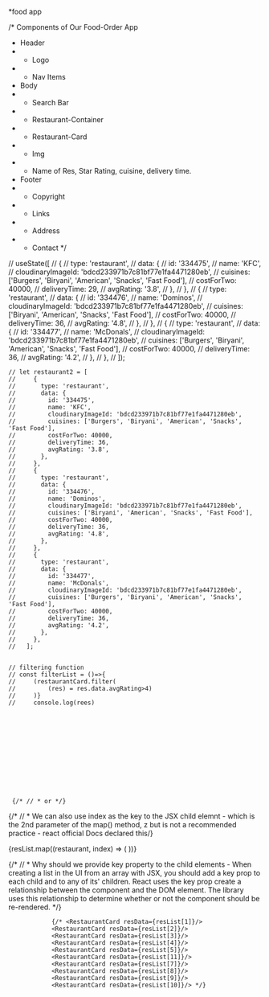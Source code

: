 *food app

/* Components of Our Food-Order App
 * Header
 * - Logo
 * - Nav Items
 * Body
 * - Search Bar
 * - Restaurant-Container
 *  - Restaurant-Card
 *    - Img
 *    - Name of Res, Star Rating, cuisine, delivery time.
 * Footer
 * - Copyright
 * - Links
 * - Address
 * - Contact
 */


 // useState([
//     {
//       type: 'restaurant',
//       data: {
//         id: '334475',
//         name: 'KFC',
//         cloudinaryImageId: 'bdcd233971b7c81bf77e1fa4471280eb',
//         cuisines: ['Burgers', 'Biryani', 'American', 'Snacks', 'Fast Food'],
//         costForTwo: 40000,
//         deliveryTime: 29,
//         avgRating: '3.8',
//       },
//     },
//     {
//       type: 'restaurant',
//       data: {
//         id: '334476',
//         name: 'Dominos',
//         cloudinaryImageId: 'bdcd233971b7c81bf77e1fa4471280eb',
//         cuisines: ['Biryani', 'American', 'Snacks', 'Fast Food'],
//         costForTwo: 40000,
//         deliveryTime: 36,
//         avgRating: '4.8',
//       },
//     },
//     {
//       type: 'restaurant',
//       data: {
//         id: '334477',
//         name: 'McDonals',
//         cloudinaryImageId: 'bdcd233971b7c81bf77e1fa4471280eb',
//         cuisines: ['Burgers', 'Biryani', 'American', 'Snacks', 'Fast Food'],
//         costForTwo: 40000,
//         deliveryTime: 36,
//         avgRating: '4.2',
//       },
//     },
//   ]);

    // let restaurant2 = [
    //     {
    //       type: 'restaurant',
    //       data: {
    //         id: '334475',
    //         name: 'KFC',
    //         cloudinaryImageId: 'bdcd233971b7c81bf77e1fa4471280eb',
    //         cuisines: ['Burgers', 'Biryani', 'American', 'Snacks', 'Fast Food'],
    //         costForTwo: 40000,
    //         deliveryTime: 36,
    //         avgRating: '3.8',
    //       },
    //     },
    //     {
    //       type: 'restaurant',
    //       data: {
    //         id: '334476',
    //         name: 'Dominos',
    //         cloudinaryImageId: 'bdcd233971b7c81bf77e1fa4471280eb',
    //         cuisines: ['Biryani', 'American', 'Snacks', 'Fast Food'],
    //         costForTwo: 40000,
    //         deliveryTime: 36,
    //         avgRating: '4.8',
    //       },
    //     },
    //     {
    //       type: 'restaurant',
    //       data: {
    //         id: '334477',
    //         name: 'McDonals',
    //         cloudinaryImageId: 'bdcd233971b7c81bf77e1fa4471280eb',
    //         cuisines: ['Burgers', 'Biryani', 'American', 'Snacks', 'Fast Food'],
    //         costForTwo: 40000,
    //         deliveryTime: 36,
    //         avgRating: '4.2',
    //       },
    //     },
    //   ];
   
   
    // filtering function 
    // const filterList = ()=>{
    //     (restaurantCard.filter(
    //         (res) = res.data.avgRating>4)
    //     )}
    //     console.log(rees)













     {/* // * or */}

{/* // * We can also use index as the key to the JSX child elemnt - which is the 2nd parameter of the map() method, z  but is not a recommended practice - react official Docs declared this/}

{resList.map((restaurant, index) => (
<RestaurantCard key={index} resData={restaurant} />
))}

{/* // * Why should we provide key property to the child elements - When creating a list in the UI from an array with JSX, you should add a key prop to each child and to any of its' children. React uses the key prop create a relationship between the component and the DOM element. The library uses this relationship to determine whether or not the component should be re-rendered.
         */}


                {/* <RestaurantCard resData={resList[1]}/>
                <RestaurantCard resData={resList[2]}/>
                <RestaurantCard resData={resList[3]}/>
                <RestaurantCard resData={resList[4]}/>
                <RestaurantCard resData={resList[5]}/>
                <RestaurantCard resData={resList[11]}/>
                <RestaurantCard resData={resList[7]}/>
                <RestaurantCard resData={resList[8]}/>
                <RestaurantCard resData={resList[9]}/>
                <RestaurantCard resData={resList[10]}/> */}
